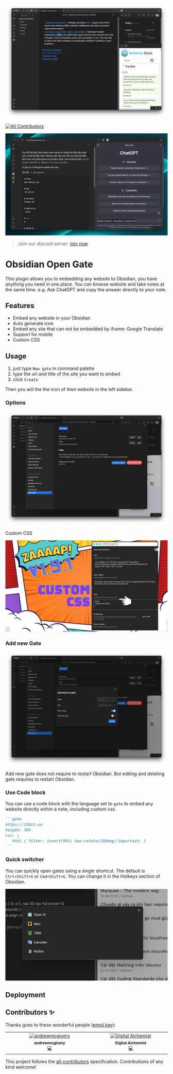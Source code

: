 ![](./stuff/img.png)
<!-- ALL-CONTRIBUTORS-BADGE:START - Do not remove or modify this section -->
[![All Contributors](https://img.shields.io/badge/all_contributors-2-orange.svg?style=flat-square)](#contributors-)
<!-- ALL-CONTRIBUTORS-BADGE:END -->
![](./stuff/img_3.png)

> Join our discord server: [join now](https://discord.gg/nqqrabWN)

# Obsidian Open Gate

This plugin allows you to embedding any website to Obsidian, you have anything you need in one place. You can browse website and take notes at the same time. e.g. Ask ChatGPT and copy the answer directly to your note.

## Features

-   Embed any website in your Obsidian
-   Auto generate icon
-   Embed any site that can not be embedded by iframe: Google Translate
-   Support for mobile
-   Custom CSS

## Usage

1.  just type `New gate` in command palette
1.  type the url and title of the site you want to embed
1.  click `Create`

Then you will the the icon of then website in the left sidebar.

### Options

![](./stuff/img_1.png)

Custom CSS

![](./stuff/img_5.png)

### Add new Gate

![](./stuff/img_2.png)

Add new gate does not require to restart Obsidian. But editing and deleting gate requires to restart Obsidian.

### Use Code block

You can use a code block with the language set to `gate` to embed any website directly within a note, including custom css.

````markdown
```gate
https://12bit.vn
height: 300
css: |
   html { filter: invert(90%) hue-rotate(180deg)!important; }
```
````

### Quick switcher

You can quickly open gates using a single shortcut. The default is `Ctrl+Shift+G` or `Cmd+Shift+G`. You can change it in the Hotkeys section of Obsidian.

![](./stuff/img_4.png)

## Deployment

## Contributors ✨

Thanks goes to these wonderful people ([emoji key](https://allcontributors.org/docs/en/emoji-key)):

<!-- ALL-CONTRIBUTORS-LIST:START - Do not remove or modify this section -->
<!-- prettier-ignore-start -->
<!-- markdownlint-disable -->
<table>
  <tbody>
    <tr>
      <td align="center" valign="top" width="14.28%"><a href="https://github.com/andrewmcgivery"><img src="https://avatars.githubusercontent.com/u/4482878?v=4?s=100" width="100px;" alt="andrewmcgivery"/><br /><sub><b>andrewmcgivery</b></sub></a><br /><a href="https://github.com/nguyenvanduocit/obsidian-open-gate/commits?author=andrewmcgivery" title="Code">💻</a></td>
      <td align="center" valign="top" width="14.28%"><a href="http://miztizm.com"><img src="https://avatars.githubusercontent.com/u/617020?v=4?s=100" width="100px;" alt="Digital Alchemist"/><br /><sub><b>Digital Alchemist</b></sub></a><br /><a href="https://github.com/nguyenvanduocit/obsidian-open-gate/commits?author=miztizm" title="Code">💻</a></td>
    </tr>
  </tbody>
</table>

<!-- markdownlint-restore -->
<!-- prettier-ignore-end -->

<!-- ALL-CONTRIBUTORS-LIST:END -->

This project follows the [all-contributors](https://github.com/all-contributors/all-contributors) specification. Contributions of any kind welcome!